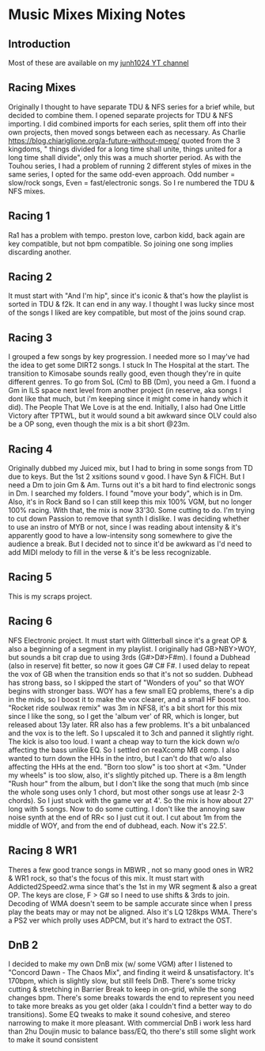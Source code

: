 # Music Mixes Mixing Notes

## Introduction
Most of these are available on my [junh1024 YT channel](https://www.youtube.com/channel/UCGqlhiQ9Eu-zsIdK_NRecdQ)

## Racing Mixes
Originally I thought to have separate TDU & NFS series for a brief while, but decided to combine them. I opened separate projects for TDU & NFS importing. I did combined imports for each series, split them off into their own projects, then moved songs between each as necessary. As Charlie https://blog.chiariglione.org/a-future-without-mpeg/ quoted from the 3 kingdoms, " things divided for a long time shall unite, things united for a long time shall divide", only this was a much shorter period. As with the Touhou series, I had a problem of running 2 different styles of mixes in the same series, I opted for the same odd-even approach. Odd number = slow/rock songs, Even = fast/electronic songs. So I re numbered the TDU & NFS mixes.

## Racing 1
Ra1 has a problem with tempo. preston love, carbon kidd, back again are key compatible, but not bpm compatible. So joining one song implies discarding another.

## Racing 2
It must start with "And I'm hip", since it's iconic & that's how the playlist is sorted in TDU & f2k. It can end in any way. I thought I was lucky since most of the songs I liked are key compatible, but most of the joins sound crap. 

## Racing 3
I grouped a few songs by key progression. I needed more so I may've had the idea to get some DIRT2 songs. I stuck In The Hospital at the start. The transition to Kimosabe sounds really good, even though they're in quite different genres. To go from SoL (Cm) to BB (Dm), you need a Gm. I fuond a Gm in ILS space next level from another project (in reserve, aka songs I dont like that much, but i'm keeping since it might come in handy which it did). The People That We Love is at the end. Initially, I also had One Little Victory after TPTWL, but it would sound a bit awkward since OLV could also be a OP song, even though the mix is a bit short @23m.

## Racing 4
Originally dubbed my Juiced mix, but I had to bring in some songs from TD due to keys. But the 1st 2 xsitions sound v good. I have Syn & FICH. But I need a Dm to join Gm & Am. Turns out it's a bit hard to find electronic songs in Dm. I searched my folders. I found "move your body", which is in Dm. Also, it's in Rock Band so I can still keep this mix 100% VGM, but no longer 100% racing. With that, the mix is now 33'30. Some cutting to do. I'm trying to cut down Passion to remove that synth I dislike. I was deciding whether to use an instro of MYB or not, since I was reading about intensity & it's apparently good to have a low-intensity song somewhere to give the audience a break. But I decided not to since it'd be awkward as I'd need to add MIDI melody to fill in the verse & it's be less recognizable.

## Racing 5
This is my scraps project.

## Racing 6
NFS Electronic project. It must start with Glitterball since it's a great OP & also a beginning of a segment in my playlist. I originally had GB>NBY>WOY, but sounds a bit crap due to using 3rds (G#>D#>F#m). I found a Dubhead (also in reserve) fit better, so now it goes G# C# F#. I used delay to repeat the vox of GB when the transition ends so that it's not so sudden. Dubhead has strong bass, so I skipped the start of "Wonders of you" so that WOY begins with stronger bass. WOY has a few small EQ problems, there's a dip in the mids, so I boost it to make the vox clearer, and a small HF boost too. "Rocket ride soulwax remix" was 3m in NFS8, it's a bit short for this mix since I like the song, so I get the 'album ver' of RR, which is longer, but released about 13y later. RR also has a few problems. It's a bit unbalanced and the vox is to the left. So I upscaled it to 3ch and panned it slightly right. The kick is also too loud. I want a cheap way to turn the kick down w/o affecting the bass unlike EQ. So I settled on reaXcomp MB comp. I also wanted to turn down the HHs in the intro, but I can't do that w/o also affecting the HHs at the end. "Born too slow" is too short at <3m. "Under my wheels" is too slow, also, it's slightly pitched up. There is a 8m length "Rush hour" from the album, but I don't like the song that much (mb since the whole song uses only 1 chord, but most other songs use at leasr 2-3 chords). So I just stuck with the game ver at 4'. So the mix is how about 27' long with 5 songs. Now to do some cutting. I don't like the annoying saw noise synth at the end of RR< so I just cut it out. I cut about 1m from the middle of WOY, and from the end of dubhead, each. Now it's 22.5'.

## Racing 8 WR1
Theres a few good trance songs in MBWR , not so many good ones in WR2 & WR1 rock, so that's the focus of this mix. It must start with Addicted2Speed2.wma since that's the 1st in my WR segment & also a great OP. The keys are close, F > G# so I need to use shifts & 3rds to join. Decoding of WMA doesn't seem to be sample accurate since when I press play the beats may or may not be aligned. Also it's LQ 128kps WMA. There's a PS2 ver which prolly uses ADPCM, but it's hard to extract the OST.

## DnB 2
I decided to make my own DnB mix (w/ some VGM) after I listened to "Concord Dawn - The Chaos Mix", and finding it weird & unsatisfactory. It's 170bpm, which is slightly slow, but still feels DnB. There's some tricky cutting & stretching in Barrier Break to keep in on-grid, while the song changes bpm. There's some breaks towards the end to represent you need to take more breaks as you get older (aka I couldn't find a better way to do transitions). Some EQ tweaks to make it sound cohesive, and stereo narrowing to make it more pleasant. With commercial DnB i work less hard than 2hu Doujin music to balance bass/EQ, tho there's still some slight work to make it sound consistent

